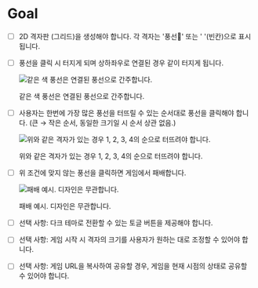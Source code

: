 # Goal
- [ ]  2D 격자판 (그리드)을 생성해야 합니다. 각 격자는 '풍선🎈' 또는 ' '(빈칸)으로 표시됩니다.
- [ ]  풍선을 클릭 시 터지게 되며 상하좌우로 연결된 경우 같이 터지게 됩니다.
    
    ![같은 색 풍선은 연결된 풍선으로 간주합니다.](https://prod-files-secure.s3.us-west-2.amazonaws.com/9ef2399c-afae-48d3-be2b-09126471e54e/1d5917f2-d2bb-4d24-888b-490d422abe0c/Untitled.png)
    
    같은 색 풍선은 연결된 풍선으로 간주합니다.
    
- [ ]  사용자는 한번에 가장 많은 풍선을 터뜨릴 수 있는 순서대로 풍선을 클릭해야 합니다.
(큰 → 작은 순서, 동일한 크기일 시 순서 상관 없음.)
    
    ![위와 같은 격자가 있는 경우 1, 2, 3, 4의 순으로 터뜨려야 합니다.](https://prod-files-secure.s3.us-west-2.amazonaws.com/9ef2399c-afae-48d3-be2b-09126471e54e/90371592-d343-4eb6-a55b-26d4b3a698f7/Untitled.png)
    
    위와 같은 격자가 있는 경우 1, 2, 3, 4의 순으로 터뜨려야 합니다.
    
- [ ]  위 조건에 맞지 않는 풍선을 클릭하면 게임에서 패배합니다.
    
    ![패배 예시. 디자인은 무관합니다.](https://prod-files-secure.s3.us-west-2.amazonaws.com/9ef2399c-afae-48d3-be2b-09126471e54e/72a6ae37-73b7-4357-8fbd-485ec33ec0a0/Untitled.png)
    
    패배 예시. 디자인은 무관합니다.
    
- [ ]  선택 사항: 다크 테마로 전환할 수 있는 토글 버튼을 제공해야 합니다.
- [ ]  선택 사항: 게임 시작 시 격자의 크기를 사용자가 원하는 대로 조정할 수 있어야 합니다.
- [ ]  선택 사항: 게임 URL을 복사하여 공유할 경우, 게임을 현재 시점의 상태로 공유할 수 있어야 합니다.